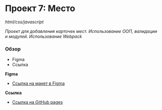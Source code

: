 # Проект 7: Место

*html/css/javascript*

*Проект для добавления карточек мест.*
*Использование ООП, валидации и модулей.*
*Использование Webpack*

### Обзор


* Figma
* Ссылка

**Figma**

* [Ссылка на макет в Figma](https://www.figma.com/file/StZjf8HnoeLdiXS7dYrLAh/JavaScript.-Sprint-4)

**Ссылка**


* [Ссылка на GitHub pages](https://tva120.github.io/mesto/)